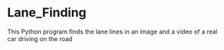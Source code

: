 # Lane_Finding
This Python program finds the lane lines in an image and a video of a real car driving on the road 
